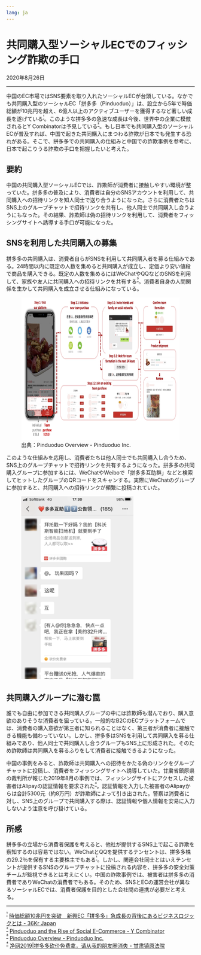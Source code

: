 ```yaml
---
lang: ja
---
```


# 共同購入型ソーシャルECでのフィッシング詐欺の手口

<time datetime="2020-08-26">2020年8月26日</time>

---

中国のEC市場ではSNS要素を取り入れたソーシャルECが台頭している。なかでも共同購入型のソーシャルEC「拼多多（Pinduoduo）」は、設立から5年で時価総額が10兆円を超え、6億人以上のアクティブユーザーを獲得するなど著しい成長を遂げている<sup id="f1">[¹](#fn1)</sup>。このような拼多多の急速な成長は今後、世界中の企業に模倣されるとY Combinatorは予見している<sup id="f2">[²](#fn2)</sup>。もし日本でも共同購入型のソーシャルECが普及すれば、中国で起きた共同購入にまつわる詐欺が日本でも発生する恐れがある。そこで、拼多多での共同購入の仕組みと中国での詐欺事例を参考に、日本で起こりうる詐欺の手口を把握したいと考えた。

## 要約

中国の共同購入型ソーシャルECでは、詐欺師が消費者に接触しやすい環境が整っていた。拼多多の普及により、消費者は自分のSNSアカウントを利用して、共同購入への招待リンクを知人同士で送り合うようになった。さらに消費者たちはSNS上のグループチャットで招待リンクを共有し、他人同士で共同購入し合うようにもなった。その結果、詐欺師は偽の招待リンクを利用して、消費者をフィッシングサイトへ誘導する手口が可能になった。

## SNSを利用した共同購入の募集

拼多多の共同購入は、消費者自らがSNSを利用して共同購入者を募る仕組みである。24時間以内に既定の人数を集めると共同購入が成立し、定価より安い値段で商品を購入できる。既定の人数を集めるにはWeChatやQQなどのSNSを利用して、家族や友人に共同購入への招待リンクを共有する<sup id="f3">[³](#fn3)</sup>。消費者自身の人間関係を生かして共同購入を成立させる仕組みになっている。

<figure><img src="/assets/2020/pinduoduo_phishing/pinduoduo.webp" width="770" height="381" decoding="async" alt="" /><figcaption>出典：Pinduoduo Overview - Pinduoduo Inc.</figcaption></figure>

このような仕組みを応用し、消費者たちは他人同士でも共同購入し合うため、SNS上のグループチャットで招待リンクを共有するようになった。拼多多の共同購入グループに参加するには、WeChatやWeiboで「拼多多互助群」などと検索してヒットしたグループのQRコードをスキャンする。実際にWeChatのグループに参加すると、共同購入への招待リンクが頻繁に投稿されていた。

<figure><img src="/assets/2020/pinduoduo_phishing/sp_wechat_group.webp" width="300" height="489" decoding="async" alt="" /></figure>

## 共同購入グループに潜む罠

誰でも自由に参加できる共同購入グループの中には詐欺師も潜んでおり、購入意欲のありそうな消費者を狙っている。一般的なB2CのECプラットフォームでは、消費者の購入意欲が第三者に知られることはなく、第三者が消費者に接触できる機能も備わっていない。しかし、拼多多はSNSを利用して共同購入を募る仕組みであり、他人同士で共同購入し合うグループもSNS上に形成された。そのため詐欺師は共同購入を募るふりをして消費者に接触できるようになった。

中国の事例をみると、詐欺師は共同購入への招待をかたる偽のリンクをグループチャットに投稿し、消費者をフィッシングサイトへ誘導していた。甘粛省鎮原県の裁判所が報じた2019年8月の事例では、フィッシングサイトにアクセスした被害者はAlipayの認証情報を要求された<sup id="f4">[⁴](#fn4)</sup>。認証情報を入力した被害者のAlipayからは合計5300元（約8万円）が詐欺師によって引き出された。警察は消費者に対し、SNS上のグループで共同購入する際は、認証情報や個人情報を安易に入力しないよう注意を呼び掛けている。

## 所感

拼多多の立場から消費者保護を考えると、他社が提供するSNS上で起こる詐欺を察知するのは容易ではない。WeChatとQQを提供するテンセントは、拼多多株の29.2％を保有する主要株主でもある<sup id="f1">[¹](#fn1)</sup>。しかし、関連会社同士とはいえテンセントが提供するSNSのグループチャットに投稿される内容を、拼多多の安全対策チームが監視できるとは考えにくい。中国の詐欺事例では、被害者は拼多多の消費者でありWeChatの消費者でもある。そのため、SNSとECの運営会社が異なるソーシャルECでは、消費者保護を目的とした会社間の連携が必要だと考える。

---

<sup id="fn1">[¹](#f1)</sup> [時価総額10兆円を突破　新興EC「拼多多」急成長の背後にあるビジネスロジックとは - 36Kr Japan](https://36kr.jp/80619/)   
<sup id="fn2">[²](#f2)</sup> [Pinduoduo and the Rise of Social E-Commerce - Y Combinator](https://www.ycombinator.com/library/2z-pinduoduo-and-the-rise-of-social-e-commerce)  
<sup id="fn3">[³](#f3)</sup> [Pinduoduo Overview - Pinduoduo Inc.](https://pinduoduo.gcs-web.com/static-files/468b2c9f-9112-410d-84b3-2b22e07c7ee0)  
<sup id="fn4">[⁴](#f4)</sup> [净网2019|拼多多砍价免费拿，请从我的朋友圈消失 - 甘肃镇原法院](https://mp.weixin.qq.com/s/qv6_WPzGGU5s9BF5xiVh7Q)
